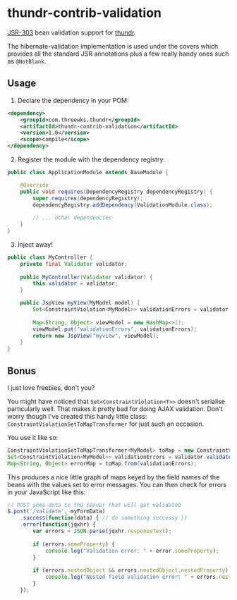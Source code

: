 thundr-contrib-validation
=========================

[JSR-303](http://beanvalidation.org/1.0/spec/) bean validation support for [thundr](http://3wks.github.io/thundr/).

The hibernate-validation implementation is used under the covers which provides all the standard JSR annotations
plus a few really handy ones such as `@NotBlank`.

Usage
-----

1. Declare the dependency in your POM:
```xml
<dependency>
	<groupId>com.threewks.thundr</groupId>
	<artifactId>thundr-contrib-validation</artifactId>
	<version>1.0</version>
	<scope>compile</scope>
</dependency>
```

2. Register the module with the dependency registry:
```java
public class ApplicationModule extends BaseModule {

	@Override
	public void requires(DependencyRegistry dependencyRegistry) {
		super.requires(dependencyRegistry);
		dependencyRegistry.addDependency(ValidationModule.class);
		
		// ... other dependencies
	}
}
```

3. Inject away!
```java
public class MyController {
	private final Validator validator;
	
	public MyController(Validator validator) {
		this.validator = validator;
	}

	public JspView myView(MyModel model) {
		Set<ConstraintViolation<MyModel>> validationErrors = validator.validate(model);
		
		Map<String, Object> viewModel = new HashMap<>();
		viewModel.put("validationErrors", validationErrors);
		return new JspView("myview", viewModel);
	}
}
```

Bonus
-----

I just love freebies, don't you? 

You might have noticed that `Set<ConstraintViolation<T>>` doesn't serialise particularly well. That makes it
pretty bad for doing AJAX validation. Don't worry though I've created this handy little class: `ConstraintViolationSetToMapTransformer` 
for just such an occasion.

You use it like so:
 
```java
ConstraintViolationSetToMapTransformer<MyModel> toMap = new ConstraintViolationSetToMapTransformer<>();
Set<ConstraintViolation<MyModel>> validationErrors = validator.validate(model);
Map<String, Object> errorMap = toMap.from(validationErrors);
```

This produces a nice little graph of maps keyed by the field names of the beans with the values set to error messages. You 
can then check for errors in your JavaScript like this:

```javascript
// POST some data to the server that will get validated
$.post('/validate', myFormData)
	.success(function(data) { // do something successy })
	.error(function(jqxhr) { 
		var errors = JSON.parse(jqxhr.responseText);
		
		if (errors.someProperty) {
			console.log("Validation error: " + error.someProperty);
		}
		
		if (errors.nestedObject && errors.nestedObject.nestedProperty) {
			console.log("Nested field validation error: " + errors.nestedObject.nestedProperty);
		}
	});
```



